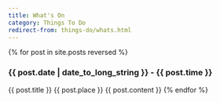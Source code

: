 ```yaml
---
title: What's On
category: Things To Do
redirect-from: things-do/whats.html
---
```


{% for post in site.posts reversed %}
### {{ post.date | date_to_long_string }} - {{ post.time }}
{{ post.title }} {{ post.place }}
{{ post.content }}
{% endfor %}